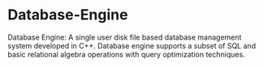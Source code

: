 # Database-Engine
Database Engine: A single user disk file based database management system developed in C++. Database engine supports a subset of SQL and basic relational algebra operations with query optimization techniques.
